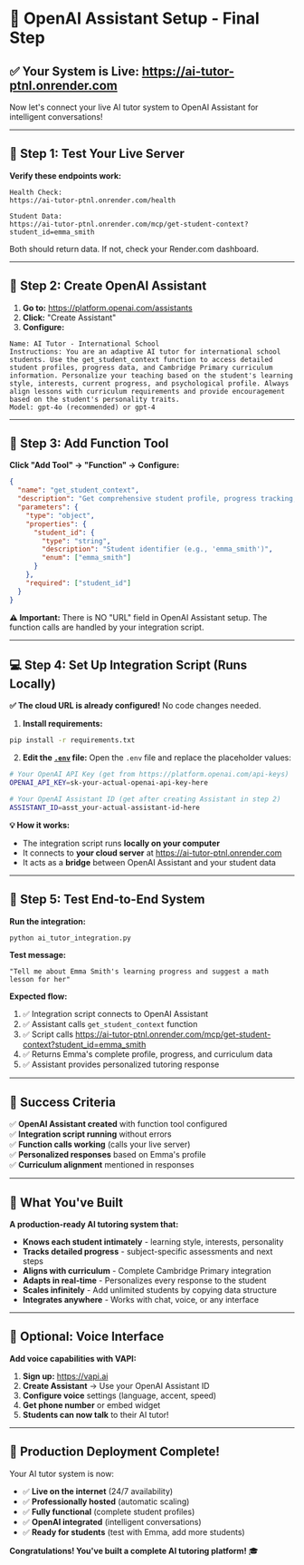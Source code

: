 # 🤖 OpenAI Assistant Setup - Final Step

## ✅ Your System is Live: https://ai-tutor-ptnl.onrender.com

Now let's connect your live AI tutor system to OpenAI Assistant for intelligent conversations!

---

## 🎯 Step 1: Test Your Live Server

**Verify these endpoints work:**

```
Health Check:
https://ai-tutor-ptnl.onrender.com/health

Student Data:
https://ai-tutor-ptnl.onrender.com/mcp/get-student-context?student_id=emma_smith
```

Both should return data. If not, check your Render.com dashboard.

---

## 🤖 Step 2: Create OpenAI Assistant

1. **Go to:** https://platform.openai.com/assistants
2. **Click:** "Create Assistant" 
3. **Configure:**

```
Name: AI Tutor - International School
Instructions: You are an adaptive AI tutor for international school students. Use the get_student_context function to access detailed student profiles, progress data, and Cambridge Primary curriculum information. Personalize your teaching based on the student's learning style, interests, current progress, and psychological profile. Always align lessons with curriculum requirements and provide encouragement based on the student's personality traits.
Model: gpt-4o (recommended) or gpt-4
```

---

## 🔧 Step 3: Add Function Tool

**Click "Add Tool" → "Function" → Configure:**

```json
{
  "name": "get_student_context",
  "description": "Get comprehensive student profile, progress tracking, and curriculum data for personalized tutoring",
  "parameters": {
    "type": "object",
    "properties": {
      "student_id": {
        "type": "string",
        "description": "Student identifier (e.g., 'emma_smith')",
        "enum": ["emma_smith"]
      }
    },
    "required": ["student_id"]
  }
}
```

**⚠️ Important:** There is NO "URL" field in OpenAI Assistant setup. The function calls are handled by your integration script.

---

## 💻 Step 4: Set Up Integration Script (Runs Locally)

**✅ The cloud URL is already configured!** No code changes needed.

1. **Install requirements:**
```bash
pip install -r requirements.txt
```

2. **Edit the [`.env`](.env) file:**
Open the `.env` file and replace the placeholder values:

```bash
# Your OpenAI API Key (get from https://platform.openai.com/api-keys)
OPENAI_API_KEY=sk-your-actual-openai-api-key-here

# Your OpenAI Assistant ID (get after creating Assistant in step 2)
ASSISTANT_ID=asst_your-actual-assistant-id-here
```

**💡 How it works:**
- The integration script runs **locally on your computer**
- It connects to **your cloud server** at https://ai-tutor-ptnl.onrender.com
- It acts as a **bridge** between OpenAI Assistant and your student data

---

## 🧪 Step 5: Test End-to-End System

**Run the integration:**
```bash
python ai_tutor_integration.py
```

**Test message:**
```
"Tell me about Emma Smith's learning progress and suggest a math lesson for her"
```

**Expected flow:**
1. ✅ Integration script connects to OpenAI Assistant
2. ✅ Assistant calls `get_student_context` function  
3. ✅ Script calls https://ai-tutor-ptnl.onrender.com/mcp/get-student-context?student_id=emma_smith
4. ✅ Returns Emma's complete profile, progress, and curriculum data
5. ✅ Assistant provides personalized tutoring response

---

## 🎉 Success Criteria

✅ **OpenAI Assistant created** with function tool configured  
✅ **Integration script running** without errors  
✅ **Function calls working** (calls your live server)  
✅ **Personalized responses** based on Emma's profile  
✅ **Curriculum alignment** mentioned in responses  

---

## 🚀 What You've Built

**A production-ready AI tutoring system that:**

- **Knows each student intimately** - learning style, interests, personality
- **Tracks detailed progress** - subject-specific assessments and next steps  
- **Aligns with curriculum** - Complete Cambridge Primary integration
- **Adapts in real-time** - Personalizes every response to the student
- **Scales infinitely** - Add unlimited students by copying data structure
- **Integrates anywhere** - Works with chat, voice, or any interface

---

## 📱 Optional: Voice Interface

**Add voice capabilities with VAPI:**

1. **Sign up:** https://vapi.ai
2. **Create Assistant** → Use your OpenAI Assistant ID
3. **Configure voice** settings (language, accent, speed)
4. **Get phone number** or embed widget
5. **Students can now talk** to their AI tutor!

---

## 🎯 Production Deployment Complete!

Your AI tutor system is now:
- ✅ **Live on the internet** (24/7 availability)
- ✅ **Professionally hosted** (automatic scaling)
- ✅ **Fully functional** (complete student profiles)
- ✅ **OpenAI integrated** (intelligent conversations)
- ✅ **Ready for students** (test with Emma, add more students)

**Congratulations! You've built a complete AI tutoring platform!** 🎓